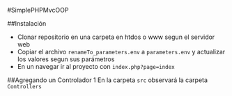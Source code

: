 #SimplePHPMvcOOP

##Instalación
* Clonar repositorio en una carpeta en htdos o www segun el servidor web
* Copiar el archivo ```renameTo_parameters.env``` a ```parameters.env``` y actualizar los valores segun sus parámetros
* En un navegar ir al proyecto con ```index.php?page=index```


##Agregando un Controlador
1 En la carpeta ```src``` observará la carpeta ```Controllers``` 
